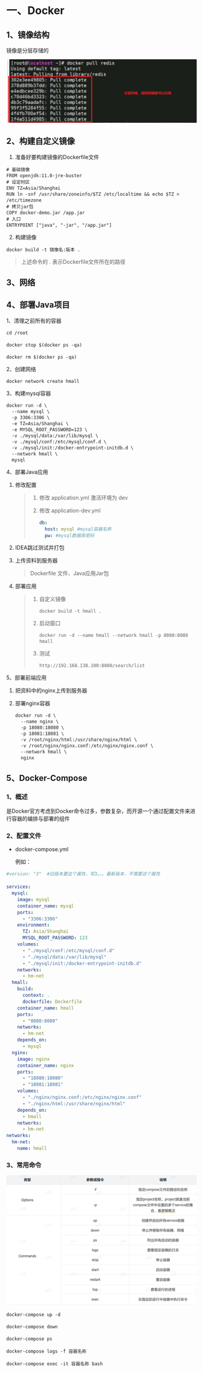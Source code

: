 # 一、Docker

## 1、镜像结构

镜像是分层存储的

![1728870643840](assets/1728870643840.png)



## 2、构建自定义镜像

1. 准备好要构建镜像的Dockerfile文件

```shell
# 基础镜像
FROM openjdk:11.0-jre-buster
# 设定时区
ENV TZ=Asia/Shanghai
RUN ln -snf /usr/share/zoneinfo/$TZ /etc/localtime && echo $TZ > /etc/timezone
# 拷贝jar包
COPY docker-demo.jar /app.jar
# 入口
ENTRYPOINT ["java", "-jar", "/app.jar"]
```



2. 构建镜像

```shell
docker build -t 镜像名:版本 .
```

> 上述命令的 . 表示Dockerfile文件所在的路径



## 3、网络



## 4、部署Java项目

1、清理之前所有的容器

```shell
cd /root

docker stop $(docker ps -qa)

docker rm $(docker ps -qa)
```



2、创建网络

```shell
docker network create hmall
```



3、构建mysql容器

```shell
docker run -d \
  --name mysql \
  -p 3306:3306 \
  -e TZ=Asia/Shanghai \
  -e MYSQL_ROOT_PASSWORD=123 \
  -v ./mysql/data:/var/lib/mysql \
  -v ./mysql/conf:/etc/mysql/conf.d \
  -v ./mysql/init:/docker-entrypoint-initdb.d \
  --network hmall \
  mysql
```



4、部署Java应用

1. 修改配置

   > 1. 修改 application.yml 激活环境为 dev
   >
   > 2. 修改 application-dev.yml
   >
   >    ```yml
   >    db:
   >      host: mysql #mysql容器名称
   >      pw: #mysql数据库密码
   >    ```

2. IDEA跳过测试并打包

3. 上传资料到服务器

   > Dockerfile 文件、Java应用Jar包

4. 部署应用

   > 1. 自定义镜像
   >
   >    ```shell
   >    docker build -t hmall .
   >    ```
   >
   > 2. 启动窗口
   >
   >    ```shell
   >    docker run -d --name hmall --network hmall -p 8080:8080 hmall
   >    ```
   >
   > 3. 测试
   >
   >    ```shell
   >    http://192.168.138.100:8080/search/list
   >    ```



5、部署前端应用

1. 把资料中的nginx上传到服务器

2. 部署nginx容器

   ```shell
   docker run -d \
     --name nginx \
     -p 18080:18080 \
     -p 18081:18081 \
     -v /root/nginx/html:/usr/share/nginx/html \
     -v /root/nginx/nginx.conf:/etc/nginx/nginx.conf \
     --network hmall \
     nginx
   ```

   

## 5、Docker-Compose

### 1、概述

​	是Docker官方考虑到Docker命令过多，参数复杂，而开源一个通过配置文件来进行容器的编排与部署的组件



### 2、配置文件

- docker-compose.yml

  例如：

```yml
#version: "3"  #旧版本要这个属性，写3。。。最新版本，不需要这个属性

services:
  mysql:
    image: mysql
    container_name: mysql
    ports:
      - "3306:3306"
    environment:
      TZ: Asia/Shanghai
      MYSQL_ROOT_PASSWORD: 123
    volumes:
      - "./mysql/conf:/etc/mysql/conf.d"
      - "./mysql/data:/var/lib/mysql"
      - "./mysql/init:/docker-entrypoint-initdb.d"
    networks:
      - hm-net
  hmall:
    build:
      context: .
      dockerfile: Dockerfile
    container_name: hmall
    ports:
      - "8080:8080"
    networks:
      - hm-net
    depends_on:
      - mysql
  nginx:
    image: nginx
    container_name: nginx
    ports:
      - "18080:18080"
      - "18081:18081"
    volumes:
      - "./nginx/nginx.conf:/etc/nginx/nginx.conf"
      - "./nginx/html:/usr/share/nginx/html"
    depends_on:
      - hmall
    networks:
      - hm-net
networks:
  hm-net:
    name: hmall
```



### 3、常用命令

![1728878867243](assets/1728878867243.png)



```shell
docker-compose up -d

docker-compose down

docker-compose ps

docker-compose logs -f 容器名称

docker-compose exec -it 容器名称 bash
```







